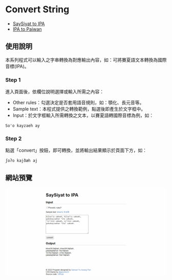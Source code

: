 # Convert String
- [SaySiyat to IPA](https://syhpan.github.io/toolbox/cs/say2ipa.html)
- [IPA to Paiwan](https://syhpan.github.io/toolbox/cs/ipa2pai.html)

## 使用說明

本系列程式可以輸入之字串轉換為對應輸出內容，如：可將賽夏語文本轉換為國際音標(IPA)。

### Step 1
進入頁面後，依欄位說明選擇或輸入所需之內容：
- Other rules：勾選決定是否套用語音規則，如：顎化、長元音等。
- Sample text：本程式提供之轉換範例，點選後即產生於文字框中。
- Input：於文字框輸入所需轉換之文本，以賽夏語轉國際音標為例，如：
```
So'o kayzaeh ay
```

### Step 2
點選「convert」按鈕，即可轉換，並將輸出結果顯示於頁面下方，如：
```
ʃoʔo kajðæh aj
```

## 網站預覽
![preview](img/preview-say2ipa.png)
